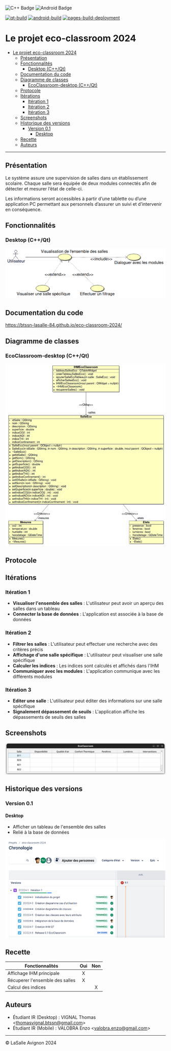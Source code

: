 ![C++ Badge](https://img.shields.io/badge/C%2B%2B-00599C?logo=cplusplus&logoColor=fff&style=plastic) ![Android Badge](https://img.shields.io/badge/Android-3DDC84?logo=android&logoColor=fff&style=plastic)

[![qt-build](https://github.com/btssn-lasalle-84/eco-classroom-2024/actions/workflows/make-qt.yml/badge.svg)](https://github.com/btssn-lasalle-84/eco-classroom-2024/actions/workflows/make-qt.yml) [![android-build](https://github.com/btssn-lasalle-84/eco-classroom-2024/actions/workflows/android-build.yml/badge.svg)](https://github.com/btssn-lasalle-84/eco-classroom-2024/actions/workflows/android-build.yml) [![pages-build-deployment](https://github.com/btssn-lasalle-84/eco-classroom-2024/actions/workflows/pages/pages-build-deployment/badge.svg?branch=develop)](https://github.com/btssn-lasalle-84/eco-classroom-2024/actions/workflows/pages/pages-build-deployment)

# Le projet eco-classroom 2024

- [Le projet eco-classroom 2024](#le-projet-eco-classroom-2024)
  - [Présentation](#présentation)
  - [Fonctionnalités](#fonctionnalités)
    - [Desktop (C++/Qt)](#desktopcqt)
  - [Documentation du code](#documentation-du-code)
  - [Diagramme de classes](#diagramme-de-classes)
    - [EcoClassroom-desktop (C++/Qt)](#ecoclassroom-desktopcqt)
  - [Protocole](#protocole)
  - [Itérations](#itérations)
    - [Itération 1](#itération-1)
    - [Itération 2](#itération-2)
    - [Itération 3](#itération-3)
  - [Screenshots](#screenshots)
  - [Historique des versions](#historique-des-versions)
    - [Version 0.1](#version-01)
      - [Desktop](#desktop)
  - [Recette](#recette)
  - [Auteurs](#auteurs)

---

## Présentation

Le système assure une supervision de salles dans un établissement scolaire. Chaque salle sera équipée de deux modules connectés afin de détecter et mesurer l’état de celle-ci.

Les informations seront accessibles à partir d’une tablette ou d’une application PC permettant aux personnels d’assurer un suivi et d’intervenir en conséquence.

## Fonctionnalités

### Desktop (C++/Qt)

![Diagramme cas d'utilisation](images/diagramme_cas_utilisations_v0.1.png)

## Documentation du code

https://btssn-lasalle-84.github.io/eco-classroom-2024/

## Diagramme de classes

### EcoClassroom-desktop (C++/Qt)

![Diagramme de classe](images/diagramme_classes_v0.1.png)

## Protocole

## Itérations

### Itération 1

- **Visualiser l'ensemble des salles** : L'utilisateur peut avoir un aperçu des salles dans un tableau
- **Connecter la base de données** : L'application est associée à la base de données

### Itération 2

- **Filtrer les salles** : L'utilisateur peut effectuer une recherche avec des critères précis
- **Affichage d'une salle spécifique** : L'utilisateur peut visualiser une salle spécifique
- **Calculer les indices** : Les indices sont calculés et affichés dans l'IHM
- **Communiquer avec les modules** : L'application communique avec les différents modules

### Itération 3

- **Editer une salle** : L'utilisateur peut éditer des informations sur une salle spécifique
- **Signalement dépassement de seuils** : L'application affiche les dépassements de seuils des salles

## Screenshots

![](images/screenshot_desktop_v0.1.png)

## Historique des versions

### Version 0.1

#### Desktop

- Afficher un tableau de l'ensemble des salles
- Relié à la base de données

![Tickets jira](images/tickets_jira_v0.1.png)

## Recette

| Fonctionnalités                 | Oui | Non |
|---------------------------------|:---:|:---:|
| Affichage IHM principale        |  X  |     |
| Récuperer l'ensemble des salles |  X  |     |
| Calcul des indices              |     |  X  |

## Auteurs

- Étudiant IR (Desktop) : VIGNAL Thomas <<thomasvignal.btssn@gmail.com>>
- Étudiant IR (Mobile) : VALOBRA Enzo <<valobra.enzo@gmail.com>>

---
©️ LaSalle Avignon 2024
